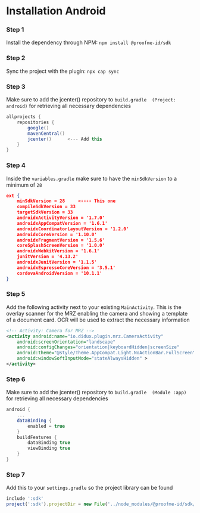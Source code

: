 # Installation Android

### Step 1
Install the dependency through NPM: `npm install @proofme-id/sdk`

### Step 2
Sync the project with the plugin: `npx cap sync`

### Step 3
Make sure to add the jcenter() repository to `build.gradle  (Project: android)`  for retrieving all necessary dependencies

```gradle
allprojects {
    repositories {
        google()
        mavenCentral()
        jcenter()      <--- Add this
    }
}
```

### Step 4
Inside the `variables.gradle` make sure to have the `minSdkVersion` to a minimum of `28`

```json
ext {
    minSdkVersion = 28     <---- This one
    compileSdkVersion = 33
    targetSdkVersion = 33
    androidxActivityVersion = '1.7.0'
    androidxAppCompatVersion = '1.6.1'
    androidxCoordinatorLayoutVersion = '1.2.0'
    androidxCoreVersion = '1.10.0'
    androidxFragmentVersion = '1.5.6'
    coreSplashScreenVersion = '1.0.0'
    androidxWebkitVersion = '1.6.1'
    junitVersion = '4.13.2'
    androidxJunitVersion = '1.1.5'
    androidxEspressoCoreVersion = '3.5.1'
    cordovaAndroidVersion = '10.1.1'
}
```

### Step 5
Add the following activity next to your existing `MainActivity`. This is the overlay scanner for the MRZ enabling the camera and showing a template of a document card. OCR will be used to extract the necessary information
```xml
<!-- Activity: Camera for MRZ -->
<activity android:name="io.didux.plugin.mrz.CameraActivity"
    android:screenOrientation="landscape"
    android:configChanges="orientation|keyboardHidden|screenSize"
    android:theme="@style/Theme.AppCompat.Light.NoActionBar.FullScreen"
    android:windowSoftInputMode="stateAlwaysHidden" >
</activity>
```

### Step 6
Make sure to add the jcenter() repository to `build.gradle  (Module :app)`  for retrieving all necessary dependencies

```gradle
android {
    ...
    dataBinding {
        enabled = true
    }
    buildFeatures {
        dataBinding true
        viewBinding true
    }
}
```

### Step 7
Add this to your `settings.gradle` so the project library can be found
```javascript
include ':sdk'
project(':sdk').projectDir = new File('../node_modules/@proofme-id/sdk/web/reader/android/sdk')
```
